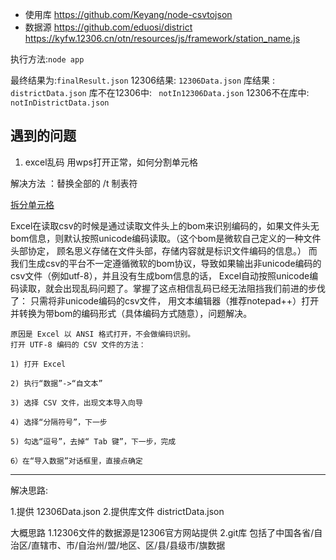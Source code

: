  * 使用库 https://github.com/Keyang/node-csvtojson
 * 数据源 https://github.com/eduosi/district
          https://kyfw.12306.cn/otn/resources/js/framework/station_name.js

执行方法:`node app`

最终结果为:`finalResult.json`
12306结果: `12306Data.json`
库结果  :  `districtData.json`
库不在12306中: ` notIn12306Data.json`
12306不在库中: ` notInDistrictData.json`

 ## 遇到的问题
 1. excel乱码
 用wps打开正常，如何分割单元格

 解决方法 ：替换全部的 /t 制表符

[拆分单元格](https://support.office.com/zh-cn/article/%E6%8B%86%E5%88%86%E5%8D%95%E5%85%83%E6%A0%BC-f1804d0c-e180-4ed0-a2ae-973a0b7c6a23)



Excel在读取csv的时候是通过读取文件头上的bom来识别编码的，如果文件头无bom信息，则默认按照unicode编码读取。（这个bom是微软自己定义的一种文件头部协定，
顾名思义存储在文件头部，存储内容就是标识文件编码的信息。）
而我们生成csv的平台不一定遵循微软的bom协议，导致如果输出非unicode编码的csv文件（例如utf-8），并且没有生成bom信息的话，
Excel自动按照unicode编码读取，就会出现乱码问题了。掌握了这点相信乱码已经无法阻挡我们前进的步伐了：
只需将非unicode编码的csv文件，
用文本编辑器（推荐notepad++）打开并转换为带bom的编码形式（具体编码方式随意），问题解决。


```
原因是 Excel 以 ANSI 格式打开，不会做编码识别。
打开 UTF-8 编码的 CSV 文件的方法：

1) 打开 Excel 

2) 执行“数据”->“自文本”

3) 选择 CSV 文件，出现文本导入向导

4) 选择“分隔符号”，下一步

5) 勾选“逗号”，去掉“ Tab 键”，下一步，完成

6）在“导入数据”对话框里，直接点确定
```
---

解决思路:

1.提供 12306Data.json
2.提供库文件 districtData.json

大概思路
1.12306文件的数据源是12306官方网站提供
2.git库 包括了中国各省/自治区/直辖市、市/自治州/盟/地区、区/县/县级市/旗数据
